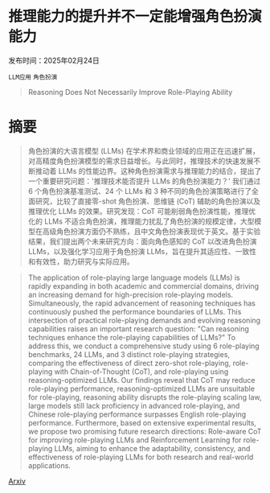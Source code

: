 # 推理能力的提升并不一定能增强角色扮演能力

发布时间：2025年02月24日

`LLM应用` `角色扮演`

> Reasoning Does Not Necessarily Improve Role-Playing Ability

# 摘要

> 角色扮演的大语言模型 (LLMs) 在学术界和商业领域的应用正在迅速扩展，对高精度角色扮演模型的需求日益增长。与此同时，推理技术的快速发展不断推动着 LLMs 的性能边界。这种角色扮演需求与推理能力的结合，提出了一个重要研究问题：'推理技术能否提升 LLMs 的角色扮演能力？' 我们通过 6 个角色扮演基准测试、24 个 LLMs 和 3 种不同的角色扮演策略进行了全面研究，比较了直接零-shot 角色扮演、思维链 (CoT) 辅助的角色扮演以及推理优化 LLMs 的效果。研究发现：CoT 可能削弱角色扮演性能，推理优化的 LLMs 不适合角色扮演，推理能力扰乱了角色扮演的规模定律，大型模型在高级角色扮演方面仍不熟练，且中文角色扮演表现优于英文。基于实验结果，我们提出两个未来研究方向：面向角色感知的 CoT 以改进角色扮演 LLMs，以及强化学习应用于角色扮演 LLMs，旨在提升其适应性、一致性和有效性，助力研究与实际应用。

> The application of role-playing large language models (LLMs) is rapidly expanding in both academic and commercial domains, driving an increasing demand for high-precision role-playing models. Simultaneously, the rapid advancement of reasoning techniques has continuously pushed the performance boundaries of LLMs. This intersection of practical role-playing demands and evolving reasoning capabilities raises an important research question: "Can reasoning techniques enhance the role-playing capabilities of LLMs?" To address this, we conduct a comprehensive study using 6 role-playing benchmarks, 24 LLMs, and 3 distinct role-playing strategies, comparing the effectiveness of direct zero-shot role-playing, role-playing with Chain-of-Thought (CoT), and role-playing using reasoning-optimized LLMs. Our findings reveal that CoT may reduce role-playing performance, reasoning-optimized LLMs are unsuitable for role-playing, reasoning ability disrupts the role-playing scaling law, large models still lack proficiency in advanced role-playing, and Chinese role-playing performance surpasses English role-playing performance. Furthermore, based on extensive experimental results, we propose two promising future research directions: Role-aware CoT for improving role-playing LLMs and Reinforcement Learning for role-playing LLMs, aiming to enhance the adaptability, consistency, and effectiveness of role-playing LLMs for both research and real-world applications.

[Arxiv](https://arxiv.org/abs/2502.16940)